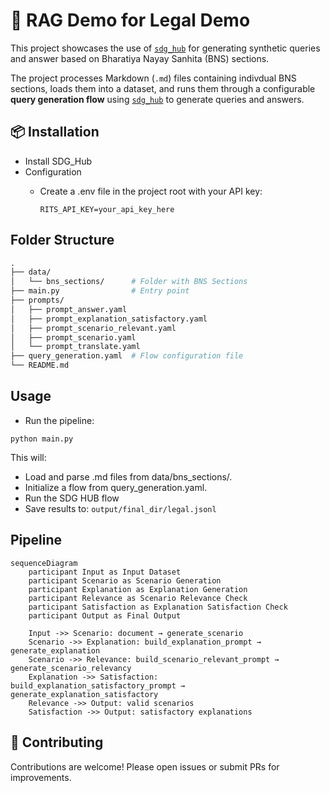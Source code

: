 # 📄 RAG Demo for Legal Demo

This project showcases the use of [`sdg_hub`](https://pypi.org/project/sdg-hub/) for generating synthetic queries and answer based on Bharatiya Nayay Sanhita (BNS) sections. 

The project processes Markdown (`.md`) files containing indivdual BNS sections, loads them into a dataset, and runs them through a configurable **query generation flow** using [`sdg_hub`](https://pypi.org/project/sdg-hub/) to generate queries and answers.

## 📦 Installation

- Install SDG_Hub
- Configuration
  - Create a .env file in the project root with your API key:

        RITS_API_KEY=your_api_key_here

## Folder Structure
```graphql
.
├── data/
│   └── bns_sections/      # Folder with BNS Sections
├── main.py                # Entry point
├── prompts/
│   ├── prompt_answer.yaml
│   ├── prompt_explanation_satisfactory.yaml
│   ├── prompt_scenario_relevant.yaml
│   ├── prompt_scenario.yaml
│   └── prompt_translate.yaml
├── query_generation.yaml  # Flow configuration file
└── README.md
```

## Usage

- Run the pipeline:
```
python main.py
```
This will:
- Load and parse .md files from data/bns_sections/.
- Initialize a flow from query_generation.yaml.
- Run the SDG HUB flow
- Save results to: `output/final_dir/legal.jsonl`

## Pipeline

```mermaid
sequenceDiagram
    participant Input as Input Dataset
    participant Scenario as Scenario Generation
    participant Explanation as Explanation Generation
    participant Relevance as Scenario Relevance Check
    participant Satisfaction as Explanation Satisfaction Check
    participant Output as Final Output

    Input ->> Scenario: document → generate_scenario
    Scenario ->> Explanation: build_explanation_prompt → generate_explanation
    Scenario ->> Relevance: build_scenario_relevant_prompt → generate_scenario_relevancy
    Explanation ->> Satisfaction: build_explanation_satisfactory_prompt → generate_explanation_satisfactory
    Relevance ->> Output: valid scenarios
    Satisfaction ->> Output: satisfactory explanations
```

## 🤝 Contributing
Contributions are welcome! Please open issues or submit PRs for improvements.